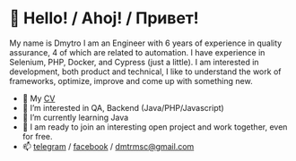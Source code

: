 # 👋 Hello! / Ahoj! /  Привет! 

My name is Dmytro
I am an Engineer with 6 years of experience in quality assurance, 4 of which are related to automation. 
I have experience in Selenium, PHP, Docker, and Cypress (just a little). 
I am interested in development, both product and technical, I like to understand the work of frameworks, optimize, improve and come up with something new.

-  🥷 My [CV](https://resume.io/r/kv6QXbAPK)
- 👀 I’m interested in QA, Backend (Java/PHP/Javascript)
- 🌱 I’m currently learning Java
- 💞️ I am ready to join an interesting open project and work together, even for free. 
- 📫 [telegram](https://t.me/kulykovdmytro) / [facebook](https://www.facebook.com/kulykovdmytro) / dmtrmsc@gmail.com

<!---
kulikovdmitr/kulikovdmitr is a ✨ special ✨ repository because its `README.md` (this file) appears on your GitHub profile.
You can click the Preview link to take a look at your changes.
--->
